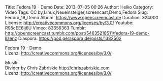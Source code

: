 Title: Fedora 19 - Demo
Date: 2013-07-05 00:26
Author: Heiko
Category: Video
Tags: CC by,Linux,Neueinsteiger,screencast,Demo,Fedora
Slug: Fedora_19_Demo
Album: https://www.openscreencast.de
Duration: 324000
License: http://creativecommons.org/licenses/by/3.0/
Youtube: R95cEE6Ij6U
Vimeo: 83659363
Tumblr: http://openscreencast.tumblr.com/post/54635218511/fedora-19-demo-lizenz
Diaspora: https://pod.geraspora.de/posts/1382562

Fedora 19 - Demo  
Lizenz: <http://creativecommons.org/licenses/by/3.0/>  
  
Musik:  
Divider by Chris Zabriskie <http://chriszabriskie.com>  
Lizenz: <http://creativecommons.org/licenses/by/3.0/>

